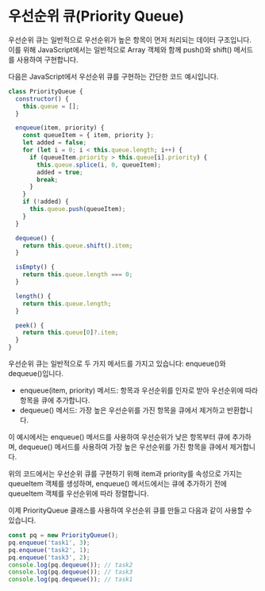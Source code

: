 # 우선순위 큐(Priority Queue)

우선순위 큐는 일반적으로 우선순위가 높은 항목이 먼저 처리되는 데이터 구조입니다. 이를 위해 JavaScript에서는 일반적으로 Array 객체와 함께 push()와 shift() 메서드를 사용하여 구현합니다.

다음은 JavaScript에서 우선순위 큐를 구현하는 간단한 코드 예시입니다.

```javascript
class PriorityQueue {
  constructor() {
    this.queue = [];
  }

  enqueue(item, priority) {
    const queueItem = { item, priority };
    let added = false;
    for (let i = 0; i < this.queue.length; i++) {
      if (queueItem.priority > this.queue[i].priority) {
        this.queue.splice(i, 0, queueItem);
        added = true;
        break;
      }
    }
    if (!added) {
      this.queue.push(queueItem);
    }
  }

  dequeue() {
    return this.queue.shift().item;
  }

  isEmpty() {
    return this.queue.length === 0;
  }

  length() {
    return this.queue.length;
  }

  peek() {
    return this.queue[0]?.item;
  }
}
```

우선순위 큐는 일반적으로 두 가지 메서드를 가지고 있습니다: enqueue()와 dequeue()입니다.

- enqueue(item, priority) 메서드: 항목과 우선순위를 인자로 받아 우선순위에 따라 항목을 큐에 추가합니다.
- dequeue() 메서드: 가장 높은 우선순위를 가진 항목을 큐에서 제거하고 반환합니다.

이 예시에서는 enqueue() 메서드를 사용하여 우선순위가 낮은 항목부터 큐에 추가하며, dequeue() 메서드를 사용하여 가장 높은 우선순위를 가진 항목을 큐에서 제거합니다.

위의 코드에서는 우선순위 큐를 구현하기 위해 item과 priority를 속성으로 가지는 queueItem 객체를 생성하며, enqueue() 메서드에서는 큐에 추가하기 전에 queueItem 객체를 우선순위에 따라 정렬합니다.

이제 PriorityQueue 클래스를 사용하여 우선순위 큐를 만들고 다음과 같이 사용할 수 있습니다.

```javascript
const pq = new PriorityQueue();
pq.enqueue('task1', 3);
pq.enqueue('task2', 1);
pq.enqueue('task3', 2);
console.log(pq.dequeue()); // task2
console.log(pq.dequeue()); // task3
console.log(pq.dequeue()); // task1
```
